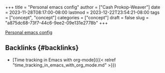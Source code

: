 +++
title = "Personal emacs config"
author = ["Cash Prokop-Weaver"]
date = 2023-11-28T08:17:00-08:00
lastmod = 2023-12-22T23:54:21-08:00
tags = ["concept", "concept"]
categories = ["concept"]
draft = false
slug = "a875dc68-73f7-44c6-9ee2-09e131e2778b"
+++

[Personal emacs config](https://github.com/cashpw/dotfiles/blob/main/config/doom/config-personal.org)


## Backlinks {#backlinks}

-   [Time tracking in Emacs with org-mode]({{< relref "time_tracking_in_emacs_with_org_mode.md" >}})
